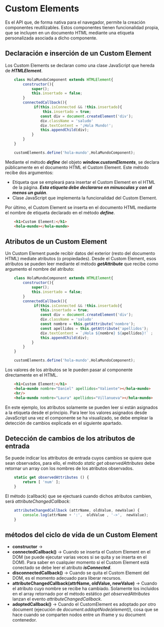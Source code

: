# Custom Elements
Es el API que, de forma nativa para el navegador, permite la creación componentes reutilizables. Estos componentes tienen funcionalidad propia, que se incluyen en un documento HTML mediante una etiqueta personalizada asociada a dicho componente.

## Declaración e inserción de un Custom Element
Los Custom Elements se declaran como una clase JavaScript que hereda de ***HTMLElement***. 

```javascript
    class HolaMundoComponent extends HTMLElement{
        constructor(){
            super();
            this.insertado = false;
        }
        connectedCallback(){
             if(this.isConnected && !this.insertado){
                 this.insertado = true;
                const div = document.createElement('div');
                div.className = 'saludo'
                div.textContent = '¡Hola Mundo!';
                this.appendChild(div);
            }
        }
    }

    customElements.define('hola-mundo',HolaMundoComponent);
```
Mediante el método ***define*** del objeto ***window.customElements***, se declara públicamente en el documento HTML el Custom Element. Este método recibe dos argumentos:

- Etiqueta que se empleará para insertar el Custom Element en el HTML de la página. ***Esta etiqueta debe declararse en minusculas y con al menos un guión***.
- Clase JavaScript que implementa la funcionalidad del Custom Element.

Por último, el Custom Element se inserta en el documento HTML mediante el nombre de etiqueta declarado en el método ***define***.

```html
    <h1>Custom Element:</h1>
    <hola-mundo></hola-mundo>
```

## Atributos de un Custom Element

Un Custom Element puede recibir datos del exterior (resto del documento HTML) mediate atributos (o propiedades). Desde el Custom Element, esos atributos se pueden leer mediante el método ***getAttribute*** que recibe como argumento el nombre del atributo:

```javascript
    class HolaMundoComponent extends HTMLElement{
        constructor(){
            super();
            this.insertado = false;
        }
        connectedCallback(){
             if(this.isConnected && !this.insertado){
                this.insertado = true;
                const div = document.createElement('div');
                div.className = 'saludo'
                const nombre = this.getAttribute('nombre');
                const apellidos = this.getAttribute('apellidos');
                div.textContent = `¡Hola ${nombre} ${apellidos}!` ;
                this.appendChild(div);
            }
        }
    }

    customElements.define('hola-mundo',HolaMundoComponent);
```

Los valores de los atributos se le pueden pasar al componente directamente en el HTML.

```html
    <h1>Custom Element:</h1>
    <hola-mundo nombre="Daniel" apellidos="Valiente"></hola-mundo>
    <hr/>
    <hola-mundo nombre="Laura" apellidos="Villanueva"></hola-mundo>
```


En este ejemplo, los atributos solamente se pueden leer si están asignados a la etiqueta desde el principio. Para leer los valores asignados desde JavaScript una vez el componente se ha visualizado, se debe emplear la detección de cambios explicada en el siguiente apartado.

## Detección de cambios de los atributos de entrada

Se puede indicar los attributos de entrada cuyos cambios se quiere que sean observados, para ello, el método *static get observedAttributes* debe retornar un array con los nombres de los atributos observados.

```javascript
    static get observedAttributes () {
        return [ 'num' ];
    }
```

El método (callback) que se ejectuará cuando dichos atributos cambien, será *attributeChangedCallback*: 
```javascript
    attributeChangedCallback (attrName, oldValue, newValue) {
        console.log(attrName + ':',  oldValue , '->',  newValue);
    }
```


## métodos del ciclo de vída de un Custom Element

- **constructor** -> 
- **connectedCallback()** -> Cuando se inserta el Custom Element en el DOM (se puede ejecutar varias veces si se quita y se inserta en el DOM). Para saber en cualquier momento si el Custom Element está conectado se debe leer el atributo ***isConnected***.
- **disconnectedCallback()** -> Cuando se quita el Custom Element del DOM, es el momento adecuado para liberar recursos.
- **attributeChangedCallback(attrName, oldValue, newValue)** -> Cuando el atributo cuyo nombre se recibe ha cambiado. Solamente los incluidos en el array retornado por el método estático *get observedAttributes* lanzan el evento *attributeChangedCallback*.
- **adoptedCallback()** -> Cuando el CustomElement es adoptado por otro document (ejecución de *document.addoptNode(element)*), cosa que se hace cuando se comparten nodos entre un iframe y su document contenedor.

